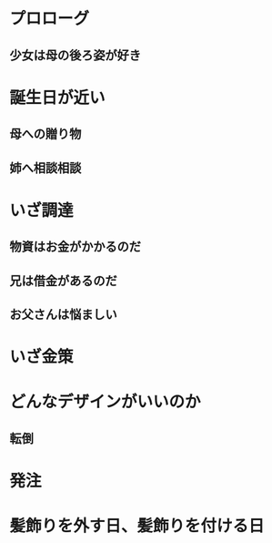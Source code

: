 # プロローグ
## 少女は母の後ろ姿が好き


# 誕生日が近い

## 母への贈り物

## 姉へ相談相談

# いざ調達

## 物資はお金がかかるのだ

## 兄は借金があるのだ

## お父さんは悩ましい


# いざ金策

## 

# どんなデザインがいいのか

## 転倒


# 発注


# 髪飾りを外す日、髪飾りを付ける日


